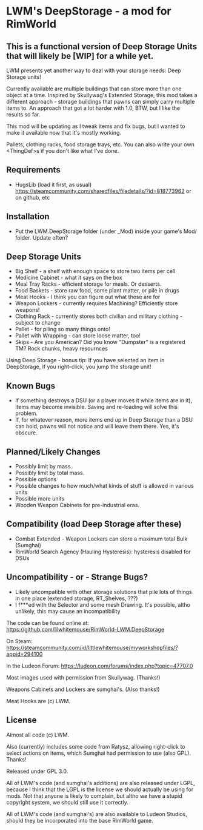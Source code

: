 # LWM's DeepStorage - a mod for RimWorld

## This is a functional version of Deep Storage Units that will likely be [WIP] for a while yet.

LWM presents yet another way to deal with your storage needs:  Deep Storage units!

Currently available are multiple buildings that can store more than one object at a time.  Inspired by Skullywag's Extended Storage, this mod takes a different approach - storage buildings that pawns can simply carry multiple items to.  An approach that got a lot harder with 1.0, BTW, but I like the results so far.

This mod will be updating as I tweak items and fix bugs, but I wanted to make it available now that it's mostly working.

Pallets, clothing racks, food storage trays, etc.  You can also write your own &lt;ThingDef&gt;s if you don't like what I've done.

## Requirements
 * HugsLib (load it first, as usual) https://steamcommunity.com/sharedfiles/filedetails/?id=818773962 or on github, etc

## Installation
 * Put the LWM.DeepStorage folder (under _Mod) inside your game's Mod/ folder.  Update often?

## Deep Storage Units
 * Big Shelf - a shelf with enough space to store two items per cell
 * Medicine Cabinet - what it says on the box
 * Meal Tray Racks - efficient storage for meals.  Or desserts.
 * Food Baskets - store raw food, some plant matter, or pile in drugs
 * Meat Hooks - I think you can figure out what these are for
 * Weapon Lockers - currently requires Machining? Efficiently store weapons!
 * Clothing Rack - currently stores both civilian and military clothing - subject to change
 * Pallet - for piling so many things onto!
 * Pallet with Wrapping - can store loose matter, too!
 * Skips - Are you American?  Did you know "Dumpster" is a registered TM?  Rock chunks, heavy resournces

Using Deep Storage - bonus tip:  If you have selected an item in DeepStorage, if you right-click, you jump the storage unit!

## Known Bugs
 * If something destroys a DSU (or a player moves it while items are in it), items may become invisible.  Saving and re-loading will solve this problem.
 * If, for whatever reason, more items end up in Deep Storage than a DSU can hold, pawns will not notice and will leave them there.  Yes, it's obscure.

## Planned/Likely Changes
 * Possibly limit by mass.
 * Possibly limit by total mass.
 * Possible options
 * Possible changes to how much/what kinds of stuff is allowed in various units
 * Possible more units
 * Wooden Weapon Cabinets for pre-industrial eras.

## Compatibility (load Deep Storage after these)
 * Combat Extended - Weapon Lockers can store a maximum total Bulk (Sumghai)
 * RimWorld Search Agency (Hauling Hysteresis): hysteresis disabled for DSUs

## Uncompatibility - or - Strange Bugs?
 * Likely uncompatible with other storage solutions that pile lots of things in one place (extended storage, RT_Shelves, ???)
 * I f***ed with the Selector and some mesh Drawing.  It's possible, altho unlikely, this may cause an incompatibility

The code can be found online at: https://github.com/lilwhitemouse/RimWorld-LWM.DeepStorage

On Steam: https://steamcommunity.com/id/littlewhitemouse/myworkshopfiles/?appid=294100

In the Ludeon Forum: https://ludeon.com/forums/index.php?topic=47707.0



Most images used with permission from Skullywag. (Thanks!)

Weapons Cabinets and Lockers are sumghai's. (Also thanks!)

Meat Hooks are (c) LWM.

## License
Almost all code (c) LWM.

Also (currently) includes some code from Ratysz, allowing right-click to select actions on items, which Sumghai had permission to use (also GPL).  Thanks!

Released under GPL 3.0.

All of LWM's code (and sumghai's additions) are also released under LGPL, because I think that the LGPL is the license we should actually be using for mods.  Not that anyone is likely to complain, but altho we have a stupid copyright system, we should still use it correctly.

All of LWM's code (and sumghai's) are also available to Ludeon Studios, should they be incorporated into the base RimWorld game.

